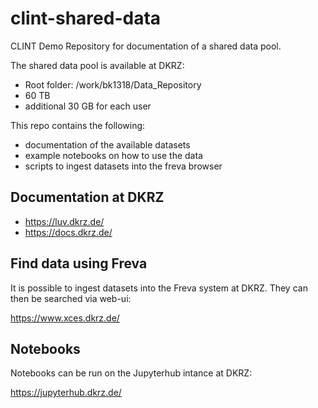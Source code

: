 # clint-shared-data

CLINT Demo Repository for documentation of a shared data pool.

The shared data pool is available at DKRZ:

* Root folder: /work/bk1318/Data_Repository
* 60 TB
* additional 30 GB for each user

This repo contains the following:

* documentation of the available datasets
* example notebooks on how to use the data
* scripts to ingest datasets into the freva browser

## Documentation at DKRZ

* https://luv.dkrz.de/
* https://docs.dkrz.de/

## Find data using Freva

It is possible to ingest datasets into the Freva system at DKRZ. They can then be searched via web-ui:

https://www.xces.dkrz.de/ 

## Notebooks

Notebooks can be run on the Jupyterhub intance at DKRZ:

https://jupyterhub.dkrz.de/ 